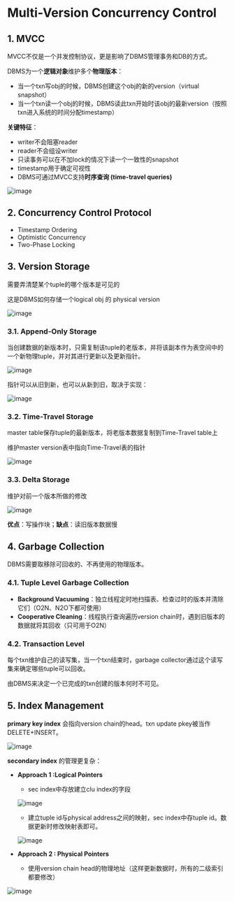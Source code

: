 # Multi-Version Concurrency Control

## 1. MVCC

MVCC不仅是一个并发控制协议，更是影响了DBMS管理事务和DB的方式。

DBMS为一个**逻辑对象**维护多个**物理版本**：

- 当一个txn写obj的时候，DBMS创建这个obj的新的version（virtual snapshot）
- 当一个txn读一个obj的时候，DBMS读此txn开始时该obj的最新version（按照txn进入系统的时间分配timestamp）

**关键特征**：

- writer不会阻塞reader
- reader不会组设writer
- 只读事务可以在不加lock的情况下读一个一致性的snapshot
- timestamp用于确定可视性
- DBMS可通过MVCC支持**时序查询 (time-travel queries)**

![image](https://user-images.githubusercontent.com/29897667/127214650-3d88e297-f12b-46f7-9d8e-69d3ef278f3c.png)

## 2. Concurrency Control Protocol

- Timestamp Ordering
- Optimistic Concurrency
- Two-Phase Locking

## 3. Version Storage

需要弄清楚某个tuple的哪个版本是可见的

这是DBMS如何存储一个logical obj 的 physical version

![image](https://user-images.githubusercontent.com/29897667/127383417-d68d4ca1-1721-4dfa-8086-717ab86604c2.png)

### 3.1. Append-Only Storage

当创建数据的新版本时，只需复制该tuple的老版本，并将该副本作为表空间中的一个新物理tuple，并对其进行更新以及更新指针。

![image](https://user-images.githubusercontent.com/29897667/127378857-ac9351f9-a610-483a-a7a6-75ca2fb0fc89.png)

指针可以从旧到新，也可以从新到旧，取决于实现：

![image](https://user-images.githubusercontent.com/29897667/127378920-4cbdd550-d8e6-49a4-acc2-93ed5b2c5aeb.png)

### 3.2. Time-Travel Storage

master table保存tuple的最新版本，将老版本数据复制到Time-Travel table上

维护master version表中指向Time-Travel表的指针

![image](https://user-images.githubusercontent.com/29897667/127379656-373079b9-5a2d-43e1-a1c5-56be095e0212.png)

### 3.3. Delta Storage

维护对前一个版本所做的修改

![image](https://user-images.githubusercontent.com/29897667/127381987-f3b8fa42-9069-4895-b838-b7123c508e0c.png)

**优点**：写操作块；**缺点**：读旧版本数据慢

## 4. Garbage Collection

DBMS需要取移除可回收的、不再使用的物理版本。

### 4.1. Tuple Level Garbage Collection

- **Background Vacuuming**：独立线程定时地扫描表、检查过时的版本并清除它们（O2N、N2O下都可使用）
- **Cooperative Cleaning**：线程执行查询遍历version chain时，遇到旧版本的数据就将其回收（只可用于O2N）

### 4.2. Transaction Level 

每个txn维护自己的读写集，当一个txn结束时，garbage collector通过这个读写集来确定哪些tuple可以回收。

由DBMS来决定一个已完成的txn创建的版本何时不可见。

## 5. Index Management

**primary key index** 会指向version chain的head。txn update pkey被当作DELETE+INSERT。

![image](https://user-images.githubusercontent.com/29897667/127734860-44e5dff0-89fe-4db2-90ab-37af1e5e8f5f.png)

**secondary index** 的管理更复杂：

- **Approach 1 :Logical Pointers**

  - sec index中存放建立clu index的字段

  ![image](https://user-images.githubusercontent.com/29897667/127734927-512c1730-57bf-4a3b-8a93-407dc944512a.png)

  - 建立tuple id与physical address之间的映射，sec index中存tuple id。数据更新时修改映射表即可。

  ![image](https://user-images.githubusercontent.com/29897667/127734968-bfbb2db4-b4cb-418f-8034-9713f21f4323.png)

  

- **Approach 2 : Physical Pointers**

  - 使用version chain head的物理地址（这样更新数据时，所有的二级索引都要修改）

![image](https://user-images.githubusercontent.com/29897667/127734870-16772f21-6100-4cca-a9fc-6c2ff5055aa7.png)